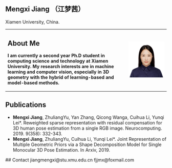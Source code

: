 ## Mengxi Jiang （江梦茜）
Xiamen University, China.
<table border="0">
  <tr>
    <td width="75%">
      <h2>About Me</h2>
      <p><b>I am currently a second year Ph.D student in computing science and technology at Xiamen University. My research interests are in machine learning and computer vision, especially in 3D geometry with the hybrid of learning-based and model-based methods.</b></p>    </td>
    <td width="35%">
      <img src="jiangmengxi.jpg" width="100%">  
    </td>
  </tr>
</table>

## Publications
<ul>
<li><b>Mengxi Jiang</b>, ZhuliangYu, Yan Zhang, Qicong Wanga, Cuihua Li, Yunqi Lei*. Reweighted sparse representation with residual compensation for 3D human pose estimation from a single RGB image. Neurocomputing. 2019. 9(358): 332-343. </li>  
<li><b>Mengxi Jiang</b>, ZhuliangYu, Cuihua Li, Yunqi Lei*. Joint Representation of Multiple Geometric Priors via a Shape Decomposition Model for Single Monocular 3D Pose Estimation. In Arxiv, 2019.</li>
</ul>
## Contact
jiangmengxi@stu.xmu.edu.cn
fjjmx@foxmail.com
